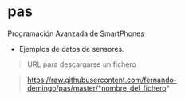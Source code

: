 # pas
Programación Avanzada de SmartPhones


- Ejemplos de datos de sensores.

> URL para descargarse un fichero

> https://raw.githubusercontent.com/fernando-demingo/pas/master/*nombre_del_fichero*
